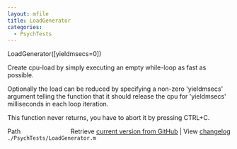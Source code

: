 ```yaml
---
layout: mfile
title: LoadGenerator
categories:
  - PsychTests
---
```


LoadGenerator\(\[yieldmsecs=0\]\)

Create cpu\-load by simply executing an empty while\-loop as fast as
possible.

Optionally the load can be reduced by specifying a non\-zero 'yieldmsecs'
argument telling the function that it should release the cpu for
'yieldmsecs' milliseconds in each loop iteration.

This function never returns, you have to abort it by pressing CTRL\+C.



<div class="code_header" style="text-align:right;">
  <span style="float:left;">Path&nbsp;&nbsp;</span> <span class="counter">Retrieve <a href=
  "https://raw.github.com/Psychtoolbox-3/Psychtoolbox-3/beta/./PsychTests/LoadGenerator.m">current version from GitHub</a> | View <a href=
  "https://github.com/Psychtoolbox-3/Psychtoolbox-3/commits/beta/./PsychTests/LoadGenerator.m">changelog</a></span>
</div>
<div class="code">
  <code>./PsychTests/LoadGenerator.m</code>
</div>
